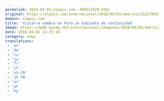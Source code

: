 ```yaml
---
permalink: 2018-04-02-elpais.com--399217629.html
original: https://elpais.com/internacional/2018/04/03/america/1522706549_307147.html#?ref=rss&format=simple&link=link
domain: elpais.com
title: 'Vizcarra nombra en Perú un Gabinete de continuidad'
image: https://ep00.epimg.net/internacional/imagenes/2018/04/03/america/1522706549_307147_1522706894_rrss_normal.jpg
date: 2018-04-02 22:37:16
category: news
translations: 
 - 'en'
 - 'de'
 - 'ru'
 - 'ja'
 - 'fr'
 - 'it'
 - 'zh-CN'
 - 'zh-TW'
 - 'ar'
 - 'pt'
 - 'hy'
---
```


